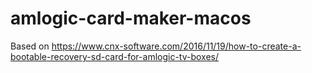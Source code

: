 # amlogic-card-maker-macos
Based on https://www.cnx-software.com/2016/11/19/how-to-create-a-bootable-recovery-sd-card-for-amlogic-tv-boxes/
